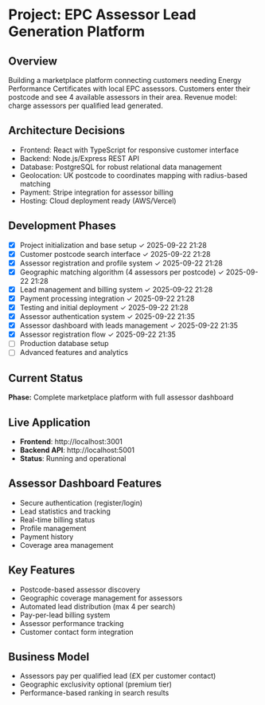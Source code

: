 # Project: EPC Assessor Lead Generation Platform

## Overview
Building a marketplace platform connecting customers needing Energy Performance Certificates with local EPC assessors. Customers enter their postcode and see 4 available assessors in their area. Revenue model: charge assessors per qualified lead generated.

## Architecture Decisions
- Frontend: React with TypeScript for responsive customer interface
- Backend: Node.js/Express REST API
- Database: PostgreSQL for robust relational data management
- Geolocation: UK postcode to coordinates mapping with radius-based matching
- Payment: Stripe integration for assessor billing
- Hosting: Cloud deployment ready (AWS/Vercel)

## Development Phases
- [x] Project initialization and base setup ✓ 2025-09-22 21:28
- [x] Customer postcode search interface ✓ 2025-09-22 21:28
- [x] Assessor registration and profile system ✓ 2025-09-22 21:28
- [x] Geographic matching algorithm (4 assessors per postcode) ✓ 2025-09-22 21:28
- [x] Lead management and billing system ✓ 2025-09-22 21:28
- [x] Payment processing integration ✓ 2025-09-22 21:28
- [x] Testing and initial deployment ✓ 2025-09-22 21:28
- [x] Assessor authentication system ✓ 2025-09-22 21:35
- [x] Assessor dashboard with leads management ✓ 2025-09-22 21:35
- [x] Assessor registration flow ✓ 2025-09-22 21:35
- [ ] Production database setup
- [ ] Advanced features and analytics

## Current Status
**Phase:** Complete marketplace platform with full assessor dashboard

## Live Application
- **Frontend**: http://localhost:3001
- **Backend API**: http://localhost:5001
- **Status**: Running and operational

## Assessor Dashboard Features
- Secure authentication (register/login)
- Lead statistics and tracking
- Real-time billing status
- Profile management
- Payment history
- Coverage area management

## Key Features
- Postcode-based assessor discovery
- Geographic coverage management for assessors
- Automated lead distribution (max 4 per search)
- Pay-per-lead billing system
- Assessor performance tracking
- Customer contact form integration

## Business Model
- Assessors pay per qualified lead (£X per customer contact)
- Geographic exclusivity optional (premium tier)
- Performance-based ranking in search results